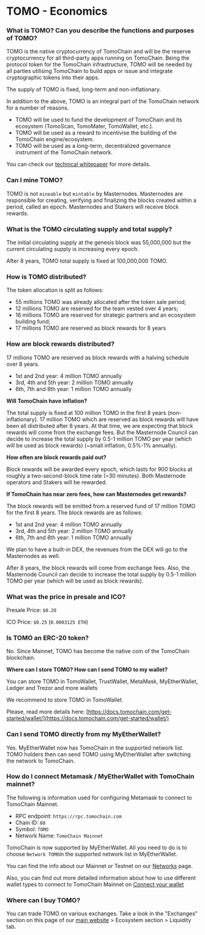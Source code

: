 # TOMO - Economics

### **What is TOMO? Can you describe the functions and purposes of TOMO?**

TOMO is the native cryptocurrency of TomoChain and will be the reserve cryptocurrency for all third-party apps running on TomoChain. Being the protocol token for the TomoChain infrastructure, TOMO will be needed by all parties utilising TomoChain to build apps or issue and integrate cryptographic tokens into their apps.

The supply of TOMO is fixed, long-term and non-inflationary.

In addition to the above, TOMO is an integral part of the TomoChain network for a number of reasons.

* TOMO will be used to fund the development of TomoChain and its ecosystem \(TomoScan, TomoMater, TomoWallet, etc.\).
* TOMO will be used as a reward to incentivise the building of the TomoChain engine/ecosystem.
* TOMO will be used as a long-term, decentralized governance instrument of the TomoChain network.

You can check our [technical whitepaper](https://tomochain.com/wp-content/uploads/2020/07/technical-whitepaper-1.0.pdf) for more details.

### **Can I mine TOMO?**

TOMO is not `mineable` but `mintable` by Masternodes. Masternodes are responsible for creating, verifying and finalizing the blocks created within a period, called an epoch. Masternodes and Stakers will receive block rewards.

### **What is the TOMO circulating supply and total supply?**

The initial circulating supply at the genesis block was 55,000,000 but the current circulating supply is increasing every epoch.

After 8 years, TOMO total supply is fixed at 100,000,000 TOMO.

### **How is TOMO distributed?**

The token allocation is split as follows:

* 55 millions TOMO was already allocated after the token sale period;
* 12 millions TOMO are reserved for the team vested over 4 years;
* 16 millions TOMO are reserved for strategic partners and an ecosystem building fund;
* 17 millions TOMO are reserved as block rewards for 8 years

### **How are block rewards distributed?**

17 millions TOMO are reserved as block rewards with a halving schedule over 8 years.

* 1st and 2nd year: 4 million TOMO annually
* 3rd, 4th and 5th year: 2 million TOMO annually
* 6th, 7th and 8th year: 1 million TOMO annually

**Will TomoChain have inflation?**

The total supply is fixed at 100 million TOMO in the first 8 years \(non-inflationary\). 17 million TOMO which are reserved as block rewards will have been all distributed after 8 years. At that time, we are expecting that block rewards will come from the exchange fees. But the Masternode Council can decide to increase the total supply by 0.5-1 million TOMO per year \(which will be used as block rewards\) \(~small inflation, 0.5%-1% annually\).

**How often are block rewards paid out?**

Block rewards will be awarded every epoch, which lasts for 900 blocks at roughly a two-second-block time rate \(~30 minutes\). Both Masternode operators and Stakers will be rewarded.

**If TomoChain has near zero fees, how can Masternodes get rewards?**

The block rewards will be emitted from a reserved fund of 17 million TOMO for the first 8 years. The block rewards are as follows:

* 1st and 2nd year: 4 million TOMO annually
* 3rd, 4th and 5th year: 2 million TOMO annually
* 6th, 7th and 8th year: 1 million TOMO annually

We plan to have a built-in DEX, the revenues from the DEX will go to the Masternodes as well.

After 8 years, the block rewards will come from exchange fees. Also, the Masternode Council can decide to increase the total supply by 0.5-1 million TOMO per year \(which will be used as block rewards\).

### **What was the price in presale and ICO?**

Presale Price: `$0.20`

ICO Price: `$0.25` \(`0.0003125 ETH`\)

### **Is TOMO an ERC-20 token?**

No. Since Mainnet, TOMO has become the native coin of the TomoChain blockchain.

**Where can I store TOMO? How can I send TOMO to my wallet?**

You can store TOMO in TomoWallet, TrustWallet, MetaMask, MyEtherWallet, Ledger and Trezor and more wallets 

We recommend to store TOMO in TomoWallet.

Please, read more details here: [https://docs.tomochain.com/get-started/wallet/](https://docs.tomochain.com/get-started/wallet/)

### **Can I send TOMO directly from my MyEtherWallet?**

Yes. MyEtherWallet now has TomoChain in the supported network list. TOMO holders then can send TOMO using MyEtherWallet after switching the network to TomoChain. 

### **How do I connect Metamask / MyEtherWallet with TomoChain mainnet?**

The following is information used for configuring Metamask to connect to TomoChain Mainnet.

* RPC endpoint: `https://rpc.tomochain.com`
* Chain ID: `88`
* Symbol: `TOMO`
* Network Name: `TomoChain Mainnet`

TomoChain is now supported by MyEtherWallet. All you need to do is to choose `Network TOMO`in the supported network list in MyEtherWallet.

You can find the info about our Mainnet or Testnet on our [Networks](https://docs.tomochain.com/general/networks/) page.

Also, you can find out more detailed information about how to use different wallet types to connect to TomoChain Mainnet on [Connect your wallet](https://docs.tomochain.com/get-started/wallet/)

### **Where can I buy TOMO?**

You can trade TOMO on various exchanges. Take a look in the "Exchanges" section on this page of our [main website](https://tomochain.com) &gt; Ecosystem section &gt; Liquidity tab. 

